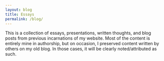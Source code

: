 ```yaml
---
layout: blog
title: Essays
permalink: /blog/
---
```


This is a collection of essays, presentations, written thoughts, and blog posts from previous incarnations of my website. Most of the content is entirely mine in authorship, but on occasion, I preserved content written by others on my old blog. In those cases, it will be clearly noted/attributed as such.
